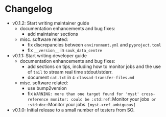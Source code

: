 # Changelog

- v0.1.2: Start writing maintainer guide
    - documentation enhancements and bug fixes:
        - add maintainer sections
    - misc. software related:
        - fix discrepancies between `environment.yml` and `pyproject.toml`
        - fix `__version__` in `souk_data_centre`
- v0.1.1: Start writing developer guide
    - documentation enhancements and bug fixes:
        - add sections on tips, including how to monitor jobs and the use of `tail` to stream real time stdout/stderr.
        - document `cat.txt` in `4-classad-transfer-files.md`
    - misc. software related:
        - use bump2version
        - fix `WARNING: more than one target found for 'myst' cross-reference monitor: could be :std:ref:`Monitor your jobs` or :std:doc:`Monitor your jobs` [myst.xref_ambiguous]`
- v0.1.0: Initial release to a small number of testers from SO.
